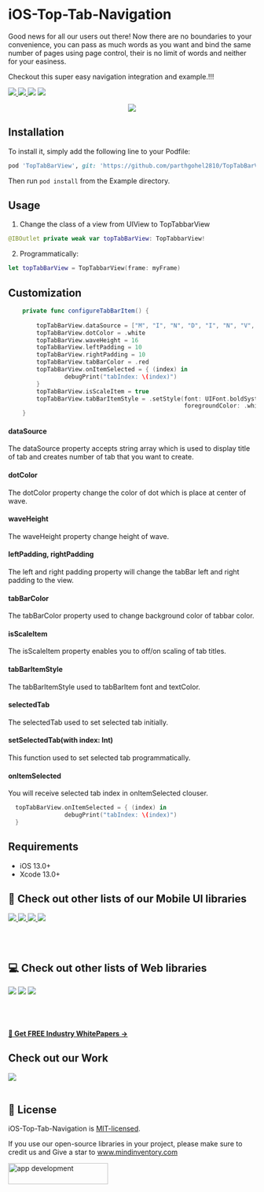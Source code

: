 # iOS-Top-Tab-Navigation

Good news for all our users out there! Now there are no boundaries to your convenience, you can pass as much words as you want and bind the same number of  pages using page control, their is no limit of words and neither for your easiness.

Checkout this super easy navigation integration and example.!!! 

<a href="https://docs.swift.org/swift-book/" style="pointer-events: stroke;" target="_blank">
<img src="https://img.shields.io/badge/swift-5.0-brightgreen">
</a>
<a href="https://developer.apple.com/ios/" style="pointer-events: stroke;" target="_blank">
<img src="https://img.shields.io/badge/platform-iOS-red">
</a>
<a href="https://www.codacy.com?utm_source=github.com&amp;utm_medium=referral&amp;utm_content=nikunjprajapati95/Reading-Animation&amp;utm_campaign=Badge_Grade"><img src="https://app.codacy.com/project/badge/Grade/44b16d6ddb96446b875d38bf2ec89b11"/></a>
<a href="https://github.com/parthgohel2810/TopTabBarView-Framework/blob/main/LICENSE" style="pointer-events: stroke;" target="_blank">
<img src="https://img.shields.io/badge/licence-MIT-orange">
</a>
<p></p> 


<p align="center">
  <img src="https://user-images.githubusercontent.com/84714866/168037057-fb6d82f4-0bdd-44cc-adf2-5f622853f658.gif">
</p>

## Installation
To install it, simply add the following line to your Podfile:

```ruby
pod 'TopTabBarView', git: 'https://github.com/parthgohel2810/TopTabBarView-Framework.git', branch: 'main'
```
Then run `pod install` from the Example directory.

## Usage

1. Change the class of a view from UIView to TopTabbarView
```swift
@IBOutlet private weak var topTabBarView: TopTabbarView!
```
2. Programmatically:

```swift
let topTabBarView = TopTabbarView(frame: myFrame)

```

## Customization 

```swift
    private func configureTabBarItem() {
        
        topTabBarView.dataSource = ["M", "I", "N", "D", "I", "N", "V", "E", "N", "T", "O", "R", "Y"]
        topTabBarView.dotColor = .white
        topTabBarView.waveHeight = 16
        topTabBarView.leftPadding = 10
        topTabBarView.rightPadding = 10
        topTabBarView.tabBarColor = .red
        topTabBarView.onItemSelected = { (index) in
                debugPrint("tabIndex: \(index)")
        }
        topTabBarView.isScaleItem = true
        topTabBarView.tabBarItemStyle = .setStyle(font: UIFont.boldSystemFont(ofSize: 18),
                                                  foregroundColor: .white)
    }
```

#### dataSource
The dataSource property accepts string array which is used to display title of tab and creates number of tab that you want to create.

#### dotColor
The dotColor property change the color of dot which is place at center of wave.

#### waveHeight
The waveHeight property change height of wave.

#### leftPadding, rightPadding
The left and right padding property will change the tabBar left and right padding to the view.

#### tabBarColor
The tabBarColor property used to change background color of tabbar color.

#### isScaleItem
The isScaleItem property enables you to off/on scaling of tab titles.

#### tabBarItemStyle
The tabBarItemStyle used to tabBarItem font and textColor.

#### selectedTab
The selectedTab used to set selected tab initially.

#### setSelectedTab(with index: Int)
This function used to set selected tab programmatically.

#### onItemSelected
You will receive selected tab index in onItemSelected clouser.
```swift
  topTabBarView.onItemSelected = { (index) in
                debugPrint("tabIndex: \(index)")
  }
```

## Requirements
- iOS 13.0+
- Xcode 13.0+


## 📱 Check out other lists of our Mobile UI libraries

<a href="https://github.com/Mindinventory?language=kotlin"> 
<img src="https://img.shields.io/badge/Kotlin-0095D5?&style=for-the-badge&logo=kotlin&logoColor=white"> </a>

<a href="https://github.com/Mindinventory?language=swift"> 
<img src="https://img.shields.io/badge/Swift-FA7343?style=for-the-badge&logo=swift&logoColor=white"> </a>

<a href="https://github.com/Mindinventory?language=dart"> 
<img src="https://img.shields.io/badge/Flutter-02569B?style=for-the-badge&logo=flutter&logoColor=white"> </a>


<a href="https://github.com/Mindinventory/react-native-tabbar-interaction"> 
<img src="https://img.shields.io/badge/React_Native-20232A?style=for-the-badge&logo=react&logoColor=61DAFB"> </a>

<br></br>

## 💻 Check out other lists of Web libraries

<a href="hhttps://github.com/Mindinventory?language=javascript"> 
<img src="https://img.shields.io/badge/JavaScript-F7DF1E?style=for-the-badge&logo=javascript&logoColor=black"></a>

<a href="https://github.com/Mindinventory?language=go"> 
<img src="https://img.shields.io/badge/Go-00ADD8?style=for-the-badge&logo=go&logoColor=white"></a>

<a href="https://github.com/Mindinventory?language=python"> 
<img src="https://img.shields.io/badge/Python-3776AB?style=for-the-badge&logo=python&logoColor=white"></a>

<br></br>

<h4><a href="https://www.mindinventory.com/whitepapers.php?utm_source=gthb&utm_medium=special&utm_campaign=folding-cell#demo"><u> 📝 Get FREE Industry WhitePapers →</u></a></h4>

## Check out our Work
<a href="https://dribbble.com/mindinventory"> 
<img src="https://img.shields.io/badge/Dribbble-EA4C89?style=for-the-badge&logo=dribbble&logoColor=white" /> </a>
<br></br>

## 📄 License
iOS-Top-Tab-Navigation is [MIT-licensed](/LICENSE).


If you use our open-source libraries in your project, please make sure to credit us and Give a star to www.mindinventory.com

<a href="https://www.mindinventory.com/contact-us.php?utm_source=gthb&utm_medium=repo&utm_campaign=swift-ui-libraries">
<img src="https://github.com/Sammindinventory/MindInventory/blob/main/hirebutton.png" width="203" height="43"  alt="app development">
</a>













